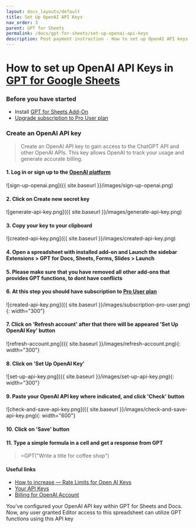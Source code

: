 ```yaml
---
layout: docs_layouts/default
title: Set Up OpenAI API Keys
nav_order: 3
parent: GPT for Sheets
permalink: /docs/gpt-for-sheets/set-up-openai-api-keys
description: Post payment instruction - How to set up OpenAI API keys
---
```


# How to set up OpenAI API Keys in <a href="/gpt-for-sheets/" target="_blank">GPT for Google Sheets</a>

### Before you have started
- Install <a href="https://workspace.google.com/marketplace/app/gpt_for_docs_sheets_forms_slides/466607203252" target="_blank">GPT for Sheets Add-On</a>
- <a href="/gpt-for-sheets/" target="_blank">Upgrade subscription to Pro User plan</a>


### Create an OpenAI API key

> Create an OpenAI API key to gain access to the ChatGPT API and other OpenAI APIs. This key allows OpenAI to track your usage and generate accurate billing.


#### 1. Log in or sign up to the <a href="https://platform.openai.com/account/api-keys" rel="noopener noreferrer nofollow" target="_blank">OpenAI platform</a>

![sign-up-openai.png]({{ site.baseurl }}/images/sign-up-openai.png)

#### 2. Click on Create new secret key

![generate-api-key.png]({{ site.baseurl }}/images/generate-api-key.png)

#### 3. Copy your key to your clipboard

![created-api-key.png]({{ site.baseurl }}/images/created-api-key.png)

#### 4. Open a spreadsheet with installed add-on and Launch the sidebar <b>Extensions > GPT for Docs, Sheets, Forms, Slides > Launch</b>
#### 5. Please make sure that you have removed all other add-ons that provides GPT functions, to dont have conflicts
#### 6. At this step you should have subscription to <a href="/gpt-for-sheets/" target="_blank">Pro User plan</a>
![created-api-key.png]({{ site.baseurl }}/images/subscription-pro-user.png){: width="300"}
#### 7. Click on 'Refresh account' after that there will be appeared 'Set Up OpenAI Key' button
![refresh-account.png]({{ site.baseurl }}/images/refresh-account.png){: width="300"}
#### 8. Click on 'Set Up OpenAI Key'
![set-up-api-key.png]({{ site.baseurl }}/images/set-up-api-key.png){: width="300"}
#### 9. Paste your OpenAI API key where indicated, and click 'Check' button
![check-and-save-api-key.png]({{ site.baseurl }}/images/check-and-save-api-key.png){: width="600"}
#### 10. Click on 'Save' button
#### 11. Type a simple formula in a cell and get a response from GPT
> =GPT("Write a title for coffee shop")

#### Useful links
- <a href="https://platform.openai.com/docs/guides/rate-limits?context=tier-free" rel="nofollow" target="_blank">How to increase — Rate Limits for Open AI Keys </a>
- <a href="https://platform.openai.com/api-keys" rel="nofollow" target="_blank">Your API Keys</a>
- <a href="https://platform.openai.com/account/billing/overview" rel="nofollow" target="_blank">Billing for OpenAI Account</a>




You've configured your OpenAI API key within GPT for Sheets and Docs. Now, any user granted Editor access to this spreadsheet can utilize GPT functions using this API key

